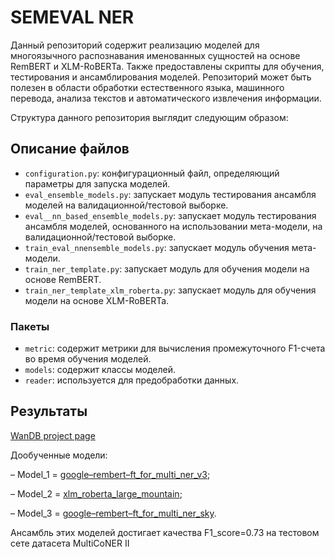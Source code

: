 # SEMEVAL NER

Данный репозиторий содержит реализацию моделей для многоязычного распознавания именованных сущностей на основе RemBERT и XLM-RoBERTa. Также предоставлены скрипты для обучения, тестирования и ансамблирования моделей. Репозиторий может быть полезен в области обработки естественного языка, машинного перевода, анализа текстов и автоматического извлечения информации.

Структура данного репозитория выглядит следующим образом:

## Описание файлов

- `configuration.py`: конфигурационный файл, определяющий параметры для запуска моделей.
- `eval_ensemble_models.py`: запускает модуль тестирования ансамбля моделей на валидационной/тестовой выборке.
- `eval__nn_based_ensemble_models.py`: запускает модуль тестирования ансамбля моделей, основанного на использовании мета-модели, на валидационной/тестовой выборке.
- `train_eval_nnensemble_models.py`: запускает модуль обучения мета-модели.
- `train_ner_template.py`: запускает модуль для обучения модели на основе RemBERT.
- `train_ner_template_xlm_roberta.py`: запускает модуль для обучения модели на основе XLM-RoBERTa.

### Пакеты

- `metric`: содержит метрики для вычисления промежуточного F1-счета во время обучения моделей.
- `models`: содержит классы моделей.
- `reader`: используется для предобработки данных.

## Результаты
[WanDB project page](https://wandb.ai/mishaya/NER%20multilangual?workspace=user-mishaya "WanDB project page")

Дообученные модели:

–	Model_1 = [google–rembert–ft_for_multi_ner_v3](https://drive.google.com/file/d/1IRrip01noCquGDDFcV14Qw-SRjUwkXHB/view?usp=share_link "google–rembert–ft_for_multi_ner_v3");

–	Model_2 = [xlm_roberta_large_mountain](https://drive.google.com/file/d/1EPObulw4HYZngsM3Bf0IfHNBruTz42Tz/view?usp=share_link);

–	Model_3 = [google–rembert–ft_for_multi_ner_sky](https://drive.google.com/file/d/18-GOgvwAjC39_HajBnalgshmy14jd-MR/view?usp=share_link).

Ансамбль этих моделей достигает качества F1_score=0.73 на тестовом сете датасета MultiCoNER II

